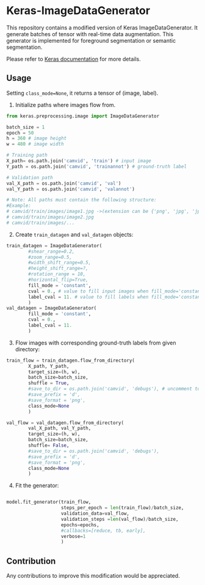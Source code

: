 # Keras-ImageDataGenerator
This repository contains a modified version of Keras ImageDataGenerator. It generate batches of tensor with real-time data augmentation.
This generator is implemented for foreground segmentation or semantic segmentation.

Please refer to [Keras documentation](https://keras.io/preprocessing/image/#image-preprocessing) for more details.

## Usage
Setting ```class_mode=None```, it returns a tensor of (image, label). 
1. Initialize paths where images flow from.

```Python
from keras.preprocessing.image import ImageDataGenerator

batch_size = 1
epoch = 50
h = 360 # image height
w = 480 # image width

# Training path
X_path= os.path.join('camvid', 'train') # input image
Y_path = os.path.join('camvid', 'trainannot') # ground-truth label

# Validation path
val_X_path = os.path.join('camvid', 'val')
val_Y_path = os.path.join('camvid', 'valannot')

# Note: All paths must contain the following structure:
#Example:
# camvid/train/images/image1.jpg ->(extension can be {'png', 'jpg', 'jpeg', 'bmp', 'ppm'})
# camvid/train/images/image2.jpg 
# camvid/train/images/...

```
2. Create ```train_datagen``` and ```val_datagen``` objects:

```Python
train_datagen = ImageDataGenerator(
        #shear_range=0.2,
        #zoom_range=0.5,
        #width_shift_range=0.5,
        #height_shift_range=?,
        #rotation_range = 10,
        #horizontal_flip=True,
        fill_mode = 'constant',
        cval = 0., # value to fill input images when fill_mode='constant'
        label_cval = 11. # value to fill labels when fill_mode='constant'
        )
val_datagen = ImageDataGenerator(
        fill_mode = 'constant',
        cval = 0.,
        label_cval = 11.
        )

```

3. Flow images with corresponding ground-truth labels from given directory: 

```Python
train_flow = train_datagen.flow_from_directory(
        X_path, Y_path,
        target_size=(h, w),
        batch_size=batch_size,
        shuffle = True,
        #save_to_dir = os.path.join('camvid', 'debugs'), # uncomment to save (image, label) to dir for debuging mode
        #save_prefix = 'd',
        #save_format = 'png',
        class_mode=None
        )

val_flow = val_datagen.flow_from_directory(
        val_X_path, val_Y_path,
        target_size=(h, w),
        batch_size=batch_size,
        shuffle= False,
        #save_to_dir = os.path.join('camvid', 'debugs'),
        #save_prefix = 'd',
        #save_format = 'png',
        class_mode=None
        )
```

4. Fit the generator:

```Python

model.fit_generator(train_flow,
                    steps_per_epoch = len(train_flow)/batch_size, 
                    validation_data=val_flow, 
                    validation_steps =len(val_flow)/batch_size,
                    epochs=epochs, 
                    #callbacks=[reduce, tb, early],
                    verbose=1
                    )
```

## Contribution
Any contributions to improve this modification would be appreciated.
